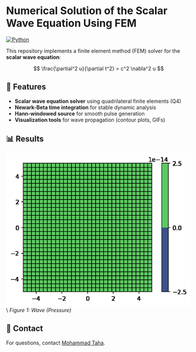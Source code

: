 # Numerical Solution of the Scalar Wave Equation Using FEM

[![Python](https://img.shields.io/badge/Python-3.8%2B-blue.svg)](https://www.python.org/)

This repository implements a finite element method (FEM) solver for the **scalar wave equation**:

$$
\frac{\partial^2 u}{\partial t^2} = c^2 \nabla^2 u
$$


## 🚀 Features
- **Scalar wave equation solver** using quadrilateral finite elements (Q4)
- **Newark-Beta time integration** for stable dynamic analysis
- **Hann-windowed source** for smooth pulse generation
- **Visualization tools** for wave propagation (contour plots, GIFs)


## 📊 Results
![Wave Propagation](fem/wave_animation.gif)
\\
*Figure 1: Wave (Pressure)*

## 📧 Contact
For questions, contact [Mohammad Taha](mailto:mtaha@connect.ust.hk).
